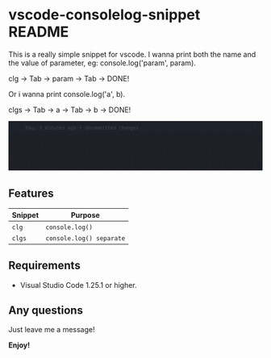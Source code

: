 # vscode-consolelog-snippet README

This is a really simple snippet for vscode. I wanna print both the name and the value of parameter, eg: console.log('param', param).

clg -> Tab -> param -> Tab -> DONE!

Or i wanna print console.log('a', b).

clgs -> Tab -> a -> Tab -> b -> DONE!

![useState](images/demo.gif)

## Features

| Snippet | Purpose                  |
| ------- | ------------------------ |
| `clg`   | `console.log()`          |
| `clgs`  | `console.log() separate` |

## Requirements

- Visual Studio Code 1.25.1 or higher.

## Any questions

Just leave me a message!

**Enjoy!**
